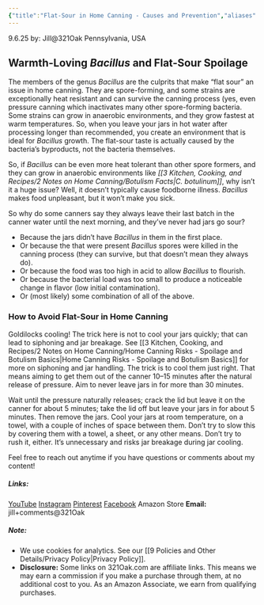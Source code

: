 ```yaml
---
{"title":"Flat-Sour in Home Canning - Causes and Prevention","aliases":["flat sour"],"dg-date":"2025-09-06","dg-publish":true,"dg-home":false,"dg-metatags":{"title":"Flat-Sour in Home Canning: Causes & Prevention","description":"What flat-sour is, how Bacillus growth causes it, and how to cool jars after processing to prevent off-flavors in home canning.","og:title":"Flat-Sour in Home Canning: Causes & Prevention","og:description":"What flat-sour is, how Bacillus growth causes it, and how to cool jars after processing to prevent off-flavors in home canning.","og:type":"article","og:url":"https://321oak.com/flat-sour-home-canning","og:site_name":"321 Oak","og:image":"https://321oak.com/images/flat-sour-1200x630.jpg","og:image:width":"1200","og:image:height":"630","twitter:card":"summary_large_image","twitter:site":"@321oak","twitter:image":"https://321oak.com/images/flat-sour-1200x630.jpg","twitter:image:alt":"Canning jars cooling on a towel to prevent flat-sour off-flavor"},"permalink":"/3-kitchen-cooking-and-recipes/2-notes-on-home-canning/flat-sour-in-home-canning-causes-and-prevention/","metatags":{"title":"Flat-Sour in Home Canning: Causes & Prevention","description":"What flat-sour is, how Bacillus growth causes it, and how to cool jars after processing to prevent off-flavors in home canning.","og:title":"Flat-Sour in Home Canning: Causes & Prevention","og:description":"What flat-sour is, how Bacillus growth causes it, and how to cool jars after processing to prevent off-flavors in home canning.","og:type":"article","og:url":"https://321oak.com/flat-sour-home-canning","og:site_name":"321 Oak","og:image":"https://321oak.com/images/flat-sour-1200x630.jpg","og:image:width":"1200","og:image:height":"630","twitter:card":"summary_large_image","twitter:site":"@321oak","twitter:image":"https://321oak.com/images/flat-sour-1200x630.jpg","twitter:image:alt":"Canning jars cooling on a towel to prevent flat-sour off-flavor"},"dgPassFrontmatter":true}
---
```


9.6.25
by: Jill@321Oak
Pennsylvania, USA

## Warmth-Loving *Bacillus* and Flat-Sour Spoilage

The members of the genus _Bacillus_ are the culprits that make “flat sour” an issue in home canning. They are spore-forming, and some strains are exceptionally heat resistant and can survive the canning process (yes, even pressure canning which inactivates many other spore-forming bacteria. Some strains can grow in anaerobic environments, and they grow fastest at warm temperatures. So, when you leave your jars in hot water after processing longer than recommended, you create an environment that is ideal for _Bacillus_ growth. The flat-sour taste is actually caused by the bacteria’s byproducts, not the bacteria themselves.

So, if _Bacillus_ can be even more heat tolerant than other spore formers, and they can grow in anaerobic environments like *[[3 Kitchen, Cooking, and Recipes/2 Notes on Home Canning/Botulism Facts\|C. botulinum]]*, why isn’t it a huge issue? Well, it doesn’t typically cause foodborne illness. _Bacillus_ makes food unpleasant, but it won’t make you sick.

So why do some canners say they always leave their last batch in the canner water until the next morning, and they’ve never had jars go sour?

- Because the jars didn’t have _Bacillus_ in them in the first place.
- Or because the that were present _Bacillus_ spores were killed in the canning process (they can survive, but that doesn’t mean they always do).
- Or because the food was too high in acid to allow _Bacillus_ to flourish.
- Or because the bacterial load was too small to produce a noticeable change in flavor (low initial contamination).
- Or (most likely) some combination of all of the above.

### How to Avoid Flat-Sour in Home Canning

Goldilocks cooling! The trick here is not to cool your jars quickly; that can lead to siphoning and jar breakage. See [[3 Kitchen, Cooking, and Recipes/2 Notes on Home Canning/Home Canning Risks - Spoilage and Botulism Basics\|Home Canning Risks - Spoilage and Botulism Basics]] for more on siphoning and jar handling. The trick is to cool them just right. That means aiming to get them out of the canner 10–15 minutes after the natural release of pressure. Aim to never leave jars in for more than 30 minutes.

Wait until the pressure naturally releases; crack the lid but leave it on the canner for about 5 minutes; take the lid off but leave your jars in for about 5 minutes. Then remove the jars. Cool your jars at room temperature, on a towel, with a couple of inches of space between them. Don’t try to slow this by covering them with a towel, a sheet, or any other means. Don’t try to rush it, either. It’s unnecessary and risks jar breakage during jar cooling.

Feel free to reach out anytime if you have questions or comments about my content!
##### Links:
[YouTube](https://www.youtube.com/@Jill.321Oak)
[Instagram](https://www.instagram.com/jill_321oak/)
[Pinterest](https://www.pinterest.com/Jill_321Oak/)
[Facebook](https://www.facebook.com/321Oak)
Amazon Store
**Email:** jill+comments@321Oak

##### Note:
- We use cookies for analytics. See our [[9 Policies and Other Details/Privacy Policy\|Privacy Policy]].
- **Disclosure:** Some links on 321Oak.com are affiliate links. This means we may earn a commission if you make a purchase through them, at no additional cost to you. As an Amazon Associate, we earn from qualifying purchases.